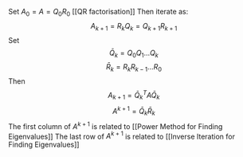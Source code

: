 Set $A_{0}=A=Q_{0}R_{0}$ [[QR factorisation]]
Then iterate as:
$$
A_{k+1} = R_{k}Q_{k} = Q_{k+1}R_{k+1}
$$
Set
$$
\bar{Q}_{k} = Q_{0}Q_{1}\dots Q_{k}
$$
$$
\bar{R}_{k} = R_{k}R_{k-1}\dots R_{0}
$$
Then 
$$
A_{k+1}=\bar{Q}^{T}_{k} A \bar{Q}_{k}
$$
$$
A^{k+1} = \bar{Q}_{k}\bar{R}_{k}
$$
The first column of $A^{k+1}$ is related to [[Power Method for Finding Eigenvalues]] 
The last row of $A^{k+1}$ is related to [[Inverse Iteration for Finding Eigenvalues]]

